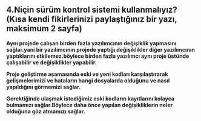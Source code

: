 ## 4.Niçin sürüm kontrol sistemi kullanmalıyız? (Kısa kendi fikirlerinizi paylaştığınız bir yazı, maksimum 2 sayfa)


**Aynı projede çalışan birden fazla yazılımcının değişiklik yapmasını sağlar.yani bir yazılımcının projede yaptığı değişiklikler diğer yazılımcının yaptıklarını etkilemez.böylece birden fazla yazılımcı aynı proje üstünde çalışabilir ve değişiklikler yapabilir.**

**Proje geliştirme aşamasında eski ve yeni kodları karşılaştırarak  gelişmelerimizi ve hataların hangi dosyalarda olduğunu ve nasıl yapıldığını görmemizi sağlar.**
 
**Gerektiğinde ulaşmak istediğimiz eski kodların kayıtlarını kolayca bulmamızı sağlar.Böylece daha önce yapılan değişikliklerin neler olduğuna göz atmamızı sağlar.**